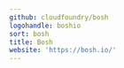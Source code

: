 ```yaml
---
github: cloudfoundry/bosh
logohandle: boshio
sort: bosh
title: Bosh
website: 'https://bosh.io/'
---
```


